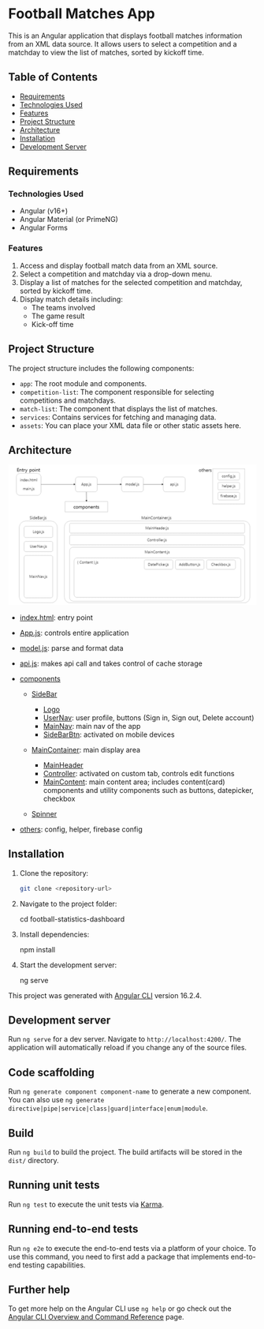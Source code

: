 # Football Matches App

This is an Angular application that displays football matches information from an XML data source. It allows users to select a competition and a matchday to view the list of matches, sorted by kickoff time.
## Table of Contents

- [Requirements](https://github.com/prasanth557/football-statistics-dashboard#Requirements)
- [Technologies Used](https://github.com/prasanth557/football-statistics-dashboard#technologies-used)
- [Features](https://github.com/prasanth557/football-statistics-dashboard#features)
- [Project Structure](https://github.com/prasanth557/football-statistics-dashboard#project-structure)
- [Architecture](https://github.com/prasanth557/football-statistics-dashboard#architecture)
- [Installation](https://github.com/prasanth557/football-statistics-dashboard#installation)
- [Development Server](https://github.com/prasanth557/football-statistics-dashboard#dev-server)

## Requirements

### Technologies Used
- Angular (v16+)
- Angular Material (or PrimeNG)
- Angular Forms

### Features
1. Access and display football match data from an XML source.
2. Select a competition and matchday via a drop-down menu.
3. Display a list of matches for the selected competition and matchday, sorted by kickoff time.
4. Display match details including:
   - The teams involved
   - The game result
   - Kick-off time

## Project Structure

The project structure includes the following components:

- `app`: The root module and components.
- `competition-list`: The component responsible for selecting competitions and matchdays.
- `match-list`: The component that displays the list of matches.
- `services`: Contains services for fetching and managing data.
- `assets`: You can place your XML data file or other static assets here.

## Architecture

![Architecture](https://github.com/sanginchun/football-dashboard/blob/master/readme-img/architecture.png)

- [index.html](https://github.com/sanginchun/football-dashboard/blob/master/index.html): entry point

- [App.js](https://github.com/sanginchun/football-dashboard/blob/master/src/App.js): controls entire application

- [model.js](https://github.com/sanginchun/football-dashboard/blob/master/src/model.js): parse and format data

- [api.js](https://github.com/sanginchun/football-dashboard/blob/master/src/api/api.js): makes api call and takes control of cache storage

- [components](https://github.com/sanginchun/football-dashboard/tree/master/src/components)

  - [SideBar](https://github.com/sanginchun/football-dashboard/tree/master/src/components/sidebar)

    - [Logo](https://github.com/sanginchun/football-dashboard/tree/master/src/components/sidebar/logo)
    - [UserNav](https://github.com/sanginchun/football-dashboard/tree/master/src/components/sidebar/user-nav): user profile, buttons (Sign in, Sign out, Delete account)
    - [MainNav](https://github.com/sanginchun/football-dashboard/tree/master/src/components/sidebar/main-nav): main nav of the app
    - [SideBarBtn](https://github.com/sanginchun/football-dashboard/tree/master/src/components/sidebar/sidebar-btn): activated on mobile devices

  - [MainContainer](https://github.com/sanginchun/football-dashboard/tree/master/src/components/main-container): main display area

    - [MainHeader](https://github.com/sanginchun/football-dashboard/tree/master/src/components/main-container/main-header)
    - [Controller](https://github.com/sanginchun/football-dashboard/tree/master/src/components/main-container/controller): activated on custom tab, controls edit functions
    - [MainContent](https://github.com/sanginchun/football-dashboard/tree/master/src/components/main-container/main-content): main content area; includes content(card) components and utility components such as buttons, datepicker, checkbox

  - [Spinner](https://github.com/sanginchun/football-dashboard/tree/master/src/components/Spinner)

- [others](https://github.com/sanginchun/football-dashboard/tree/master/src/others/): config, helper, firebase config

## Installation

1. Clone the repository:

   ```bash
   git clone <repository-url>

2. Navigate to the project folder:

   cd football-statistics-dashboard

3. Install dependencies:
   
   npm install
4. Start the development server:

   ng serve

This project was generated with [Angular CLI](https://github.com/angular/angular-cli) version 16.2.4.

## Development server

Run `ng serve` for a dev server. Navigate to `http://localhost:4200/`. The application will automatically reload if you change any of the source files.

## Code scaffolding

Run `ng generate component component-name` to generate a new component. You can also use `ng generate directive|pipe|service|class|guard|interface|enum|module`.

## Build

Run `ng build` to build the project. The build artifacts will be stored in the `dist/` directory.

## Running unit tests

Run `ng test` to execute the unit tests via [Karma](https://karma-runner.github.io).

## Running end-to-end tests

Run `ng e2e` to execute the end-to-end tests via a platform of your choice. To use this command, you need to first add a package that implements end-to-end testing capabilities.

## Further help

To get more help on the Angular CLI use `ng help` or go check out the [Angular CLI Overview and Command Reference](https://angular.io/cli) page.
